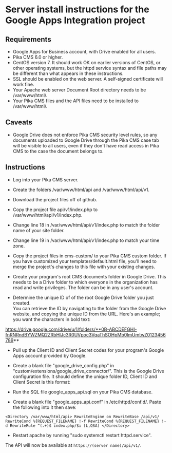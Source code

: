 # Server install instructions for the Google Apps Integration project

## Requirements

* Google Apps for Business account, with Drive enabled for all users.
* Pika CMS 6.0 or higher.
* CentOS version 7.  It should work OK on earlier versions of CentOS, or other
operating systems, but the httpd service syntax and file paths may be 
different than what appears in these instructions.
* SSL should be enabled on the web server.  A self-signed certificate will work fine.
* Your Apache web server Document Root directory needs to be /var/www/html/.
* Your Pika CMS files and the API files need to be installed to /var/www/html/.

## Caveats

* Google Drive does not enforce Pika CMS security level rules, so any documents
uploaded to Google Drive through the Pika CMS case tab will be visible to all
users, even if they don't have read access in Pika CMS to the case the document belongs to.

## Instructions

*  Log into your Pika CMS server.

*  Create the folders /var/www/html/api and /var/www/html/api/v1.

*  Download the project files off of github.  

*  Copy the project file api/v1/index.php to /var/www/html/api/v1/index.php.

*  Change line 18 in /var/www/html/api/v1/index.php to match the folder name of
your site folder.

*  Change line 19 in /var/www/html/api/v1/index.php to match your time zone.

*  Copy the project files in cms-custom/ to your Pika CMS custom folder.  If you
have customized your templates/default.html file, you'll need to merge the 
project's changes to this file with your existing changes.

*  Create your program's root CMS documents folder in Google Drive.  This needs 
to be a Drive folder to which everyone in the organization has read and write 
privileges.  The folder can be in any user's account.  

*  Determine the unique ID of of the root Google Drive folder you just created.  
You can retrieve the ID by navigating to the folder from the Google Drive 
website, and copying the unique ID from the URL.  Here's an example; you want 
the characters in bold text:

https://drive.google.com/drive/u/1/folders/**0B-ABCDEFGHI-fnRNRndBYWZMQ2ZRbHlJc3R0UVpoc3VqaThSOHpMb0lmUmtwZ0123456789**

*  Pull up the Client ID and Client Secret codes for your program's Google Apps
account provided by Google.

*  Create a blank file "google_drive_config.php" in 
"custom/extensions/google_drive_connector/".  This is the Google Drive 
configuration file.  It should define the unique folder ID, Client ID and 
Client Secret is this format:
	
<?php
define("CLIENT_ID", '**abc123**');
define("CLIENT_SECRET", '**def456**');
define("UNIQUE_FOLDER_ID", '**0B-ABCDEFGHI-fnRNRndBYWZMQ2ZRbHlJc3R0UVpoc3VqaThSOHpMb0lmUmtwZ0123456789**');
?>

*  Run the SQL file google_apps_api.sql on your Pika CMS database.

*  Create a blank file "google_apps_api.conf" in /etc/httpd/conf.d/.  Paste the following into it then save:

`<Directory /var/www/html/api>
RewriteEngine on
RewriteBase /api/v1/
RewriteCond %{REQUEST_FILENAME} !-f
RewriteCond %{REQUEST_FILENAME} !-d
RewriteRule ^(.+)$ index.php/$i [L,QSA]
</Directory>`

*  Restart apache by running "sudo systemctl restart httpd.service".

The API will now be available at `https://(server name)/api/v1/`.